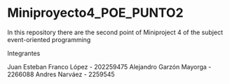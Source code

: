 # Miniproyecto4_POE_PUNTO2
In this repository there are the second point of Miniproject 4 of the subject event-oriented programming

Integrantes 

Juan Esteban Franco López - 202259475
Alejandro Garzón Mayorga - 2266088
Andres Narváez - 2259545
